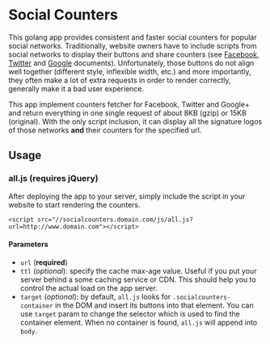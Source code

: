 # Social Counters
This golang app provides consistent and faster social counters for popular social networks.
Traditionally, website owners have to include scripts from social networks to display their buttons
and share counters (see [Facebook](https://developers.facebook.com/docs/plugins/share-button),
[Twitter](https://about.twitter.com/resources/buttons) and [Google](https://developers.google.com/+/web/share/) documents).
Unfortunately, those buttons do not align well together (different style, inflexible width, etc.) and more importantly,
they often make a lot of extra requests in order to render correctly, generally make it a bad user experience.

This app implement counters fetcher for Facebook, Twitter and Google+ and return everything in one single request 
of about 8KB (gzip) or 15KB (original). With the only script inclusion, it can display all the signature logos of
those networks **and** their counters for the specified url.

## Usage

### all.js (requires jQuery)
After deploying the app to your server, simply include the script in your website to start rendering the counters.

````
<script src="//socialcounters.domain.com/js/all.js?url=http://www.domain.com"></script>
````

#### Parameters

 * `url` (**required**)
 * `ttl` (_optional_): specify the cache max-age value. Useful if you put your server behind a some caching service or CDN.
 This should help you to control the actual load on the app server.
 * `target` (_optional_): by default, `all.js` looks for `.socialcounters-container` in the DOM and insert its buttons
 into that element. You can use `target` param to change the selector which is used to find the container element.
 When no container is found, `all.js` will append into `body`.
